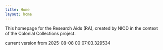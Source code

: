 ```yaml
---
title: Home
layout: home
---
```


This homepage for the Research Aids (RA), created by NIOD in the context of the Colonial Collections project. 


current version from 2025-08-08 00:07:03.329534